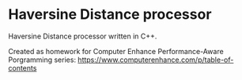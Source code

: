 # Haversine Distance processor
Haversine Distance processor written in C++.

Created as homework for Computer Enhance Performance-Aware Porgramming series: https://www.computerenhance.com/p/table-of-contents
